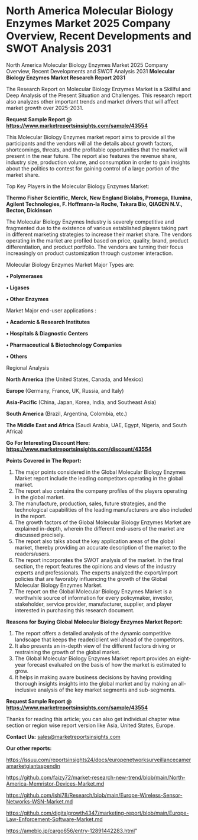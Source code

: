 # North America Molecular Biology Enzymes Market 2025 Company Overview, Recent Developments and SWOT Analysis 2031
North America Molecular Biology Enzymes Market 2025 Company Overview, Recent Developments and SWOT Analysis 2031
<strong>Molecular Biology Enzymes Market Research Report 2031</strong>

The Research Report on Molecular Biology Enzymes Market is a Skillful and Deep Analysis of the Present Situation and Challenges. This research report also analyzes other important trends and market drivers that will affect market growth over 2025-2031.

<strong>Request Sample Report @ <a href=https://www.marketreportsinsights.com/sample/43554>https://www.marketreportsinsights.com/sample/43554</a></strong>

This Molecular Biology Enzymes market report aims to provide all the participants and the vendors will all the details about growth factors, shortcomings, threats, and the profitable opportunities that the market will present in the near future. The report also features the revenue share, industry size, production volume, and consumption in order to gain insights about the politics to contest for gaining control of a large portion of the market share.

Top Key Players in the Molecular Biology Enzymes Market:

<strong>Thermo Fisher Scientific, Merck, New England Biolabs, Promega, Illumina, Agilent Technologies, F. Hoffmann-la Roche, Takara Bio, QIAGEN N.V., Becton, Dickinson</strong>

The Molecular Biology Enzymes Industry is severely competitive and fragmented due to the existence of various established players taking part in different marketing strategies to increase their market share. The vendors operating in the market are profiled based on price, quality, brand, product differentiation, and product portfolio. The vendors are turning their focus increasingly on product customization through customer interaction.

Molecular Biology Enzymes Market Major Types are:

<strong>•  Polymerases

•  Ligases

•  Other Enzymes</strong>

Market Major end-user applications :

<strong>•  Academic & Research Institutes

•  Hospitals & Diagnostic Centers

•  Pharmaceutical & Biotechnology Companies

•  Others</strong>

Regional Analysis

</u><strong><b>North America</b></strong> (the United States, Canada, and Mexico)

<strong><b>Europe </b></strong>(Germany, France, UK, Russia, and Italy)

<strong><b>Asia-Pacific</b></strong> (China, Japan, Korea, India, and Southeast Asia)

<strong><b>South America</b></strong> (Brazil, Argentina, Colombia, etc.)

<strong><b>The Middle East and Africa</b></strong> (Saudi Arabia, UAE, Egypt, Nigeria, and South Africa)

<strong>Go For Interesting Discount Here: <a href=https://www.marketreportsinsights.com/discount/43554>https://www.marketreportsinsights.com/discount/43554</a></strong>

<strong>Points Covered in The Report:</strong>
<ol>
  <li>The major points considered in the Global Molecular Biology Enzymes Market report include the leading competitors operating in the global market.</li>
  <li>The report also contains the company profiles of the players operating in the global market.</li>
  <li>The manufacture, production, sales, future strategies, and the technological capabilities of the leading manufacturers are also included in the report.</li>
  <li>The growth factors of the Global Molecular Biology Enzymes Market are explained in-depth, wherein the different end-users of the market are discussed precisely.</li>
  <li>The report also talks about the key application areas of the global market, thereby providing an accurate description of the market to the readers/users.</li>
  <li>The report incorporates the SWOT analysis of the market. In the final section, the report features the opinions and views of the industry experts and professionals. The experts analyzed the export/import policies that are favorably influencing the growth of the Global Molecular Biology Enzymes Market.</li>
  <li>The report on the Global Molecular Biology Enzymes Market is a worthwhile source of information for every policymaker, investor, stakeholder, service provider, manufacturer, supplier, and player interested in purchasing this research document.</li>
</ol>
<strong>Reasons for Buying Global Molecular Biology Enzymes Market Report:</strong>

<ol>
  <li>The report offers a detailed analysis of the dynamic competitive landscape that keeps the reader/client well ahead of the competitors.</li>
  <li>It also presents an in-depth view of the different factors driving or restraining the growth of the global market.</li>
  <li>The Global Molecular Biology Enzymes Market report provides an eight-year forecast evaluated on the basis of how the market is estimated to grow.</li>
  <li>It helps in making aware business decisions by having providing thorough insights insights into the global market and by making an all-inclusive analysis of the key market segments and sub-segments.</li>
</ol>
<strong>Request Sample Report @ <a href=https://www.marketreportsinsights.com/sample/43554>https://www.marketreportsinsights.com/sample/43554</a></strong>


Thanks for reading this article; you can also get individual chapter wise section or region wise report version like Asia, United States, Europe.

<strong>Contact Us:</strong>
sales@marketreportsinsights.com

<strong>Our other reports:</strong>

<a href=https://issuu.com/reportsinsights24/docs/europenetworksurveillancecameramarketgiantsspendin>https://issuu.com/reportsinsights24/docs/europenetworksurveillancecameramarketgiantsspendin</a>

<a href=https://github.com/faizy72/market-research-new-trend/blob/main/North-America-Memristor-Devices-Market.md>https://github.com/faizy72/market-research-new-trend/blob/main/North-America-Memristor-Devices-Market.md</a>

<a href=https://github.com/Ishi78/Research/blob/main/Europe-Wireless-Sensor-Networks-WSN-Market.md>https://github.com/Ishi78/Research/blob/main/Europe-Wireless-Sensor-Networks-WSN-Market.md</a>

<a href=https://github.com/digitalgrowth4347/marketing-report/blob/main/Europe-Law-Enforcement-Software-Market.md>https://github.com/digitalgrowth4347/marketing-report/blob/main/Europe-Law-Enforcement-Software-Market.md</a>

<a href=https://ameblo.jp/cargo656/entry-12891442283.html>https://ameblo.jp/cargo656/entry-12891442283.html</a>"
